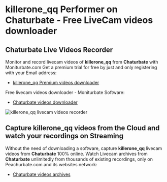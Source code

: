 # killerone_qq Performer on Chaturbate - Free LiveCam videos downloader

## Chaturbate Live Videos Recorder

Monitor and record livecam videos of **killerone_qq** from **Chaturbate** with Moniturbate.com
Get a premium trial for free by just and only registering with your Email address:
* [killerone_qq Premium videos downloader](https://moniturbate.com/request-demo-licence-key.html)

Free livecam videos downloader - Moniturbate Software:
* [Chaturbate videos downloader](https://moniturbate.com/moniturbate-download-software.html)

![killerone_qq livecam videos recorder](https://peachurnet.com/templates/moniturbate-software.png)


## Capture killerone_qq videos from the Cloud and watch your recordings on Streaming

Without the need of downloading a software, capture **killerone_qq** livecam videos from **Chaturbate** 100% online.
Watch Livecam archives from **Chaturbate** unlimitedly from thousands of existing recordings, only on Peachurbate.com and its websites network:
* [Chaturbate videos archives](https://peachurnet.com/)